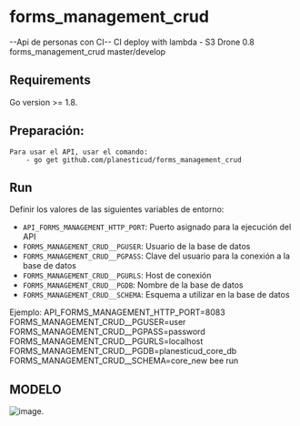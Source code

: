 # forms_management_crud


--Api de personas con CI--
CI deploy with lambda - S3
Drone 0.8 
forms_management_crud master/develop

## Requirements
Go version >= 1.8.

## Preparación:
    Para usar el API, usar el comando:
        - go get github.com/planesticud/forms_management_crud

## Run

Definir los valores de las siguientes variables de entorno:

 - `API_FORMS_MANAGEMENT_HTTP_PORT`: Puerto asignado para la ejecución del API
 - `FORMS_MANAGEMENT_CRUD__PGUSER`: Usuario de la base de datos
 - `FORMS_MANAGEMENT_CRUD__PGPASS`: Clave del usuario para la conexión a la base de datos  
 - `FORMS_MANAGEMENT_CRUD__PGURLS`: Host de conexión
 - `FORMS_MANAGEMENT_CRUD__PGDB`: Nombre de la base de datos
 - `FORMS_MANAGEMENT_CRUD__SCHEMA`: Esquema a utilizar en la base de datos

Ejemplo: API_FORMS_MANAGEMENT_HTTP_PORT=8083 FORMS_MANAGEMENT_CRUD__PGUSER=user FORMS_MANAGEMENT_CRUD__PGPASS=password FORMS_MANAGEMENT_CRUD__PGURLS=localhost FORMS_MANAGEMENT_CRUD__PGDB=planesticud_core_db FORMS_MANAGEMENT_CRUD__SCHEMA=core_new bee run

## MODELO
![image](https://github.com/planesticud/forms_management_crud/blob/dev/estadoVfinal.png).
